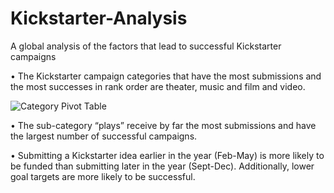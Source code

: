 # Kickstarter-Analysis
A global analysis of the factors that lead to successful Kickstarter campaigns

•	The Kickstarter campaign categories that have the most submissions and the most successes in rank order are theater, music and film and   video. 

![Category Pivot Table](https://user-images.githubusercontent.com/48166327/57978100-10d8ce00-79bb-11e9-8dcd-9ce8686f9586.png)

•	The sub-category “plays” receive by far the most submissions and have the largest number of successful campaigns.  



•	Submitting a Kickstarter idea earlier in the year (Feb-May) is more likely to be funded than submitting later in the year (Sept-Dec).     Additionally, lower goal targets are more likely to be successful. 




